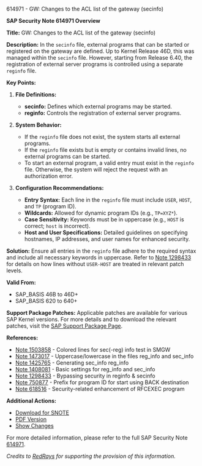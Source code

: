614971 - GW: Changes to the ACL list of the gateway (secinfo)

**SAP Security Note 614971 Overview**

**Title:** GW: Changes to the ACL list of the gateway (secinfo)

**Description:**
In the `secinfo` file, external programs that can be started or registered on the gateway are defined. Up to Kernel Release 46D, this was managed within the `secinfo` file. However, starting from Release 6.40, the registration of external server programs is controlled using a separate `reginfo` file. 

**Key Points:**
1. **File Definitions:**
   - **secinfo:** Defines which external programs may be started.
   - **reginfo:** Controls the registration of external server programs.

2. **System Behavior:**
   - If the `reginfo` file does not exist, the system starts all external programs.
   - If the `reginfo` file exists but is empty or contains invalid lines, no external programs can be started.
   - To start an external program, a valid entry must exist in the `reginfo` file. Otherwise, the system will reject the request with an authorization error.

3. **Configuration Recommendations:**
   - **Entry Syntax:** Each line in the `reginfo` file must include `USER`, `HOST`, and `TP` (program ID).
   - **Wildcards:** Allowed for dynamic program IDs (e.g., `TP=XYZ*`).
   - **Case Sensitivity:** Keywords must be in uppercase (e.g., `HOST` is correct; `host` is incorrect).
   - **Host and User Specifications:** Detailed guidelines on specifying hostnames, IP addresses, and user names for enhanced security.

**Solution:**
Ensure all entries in the `reginfo` file adhere to the required syntax and include all necessary keywords in uppercase. Refer to [Note 1298433](https://me.sap.com/notes/1298433) for details on how lines without `USER-HOST` are treated in relevant patch levels.

**Valid From:**
- SAP_BASIS 46B to 46D+
- SAP_BASIS 620 to 640+

**Support Package Patches:**
Applicable patches are available for various SAP Kernel versions. For more details and to download the relevant patches, visit the [SAP Support Package Page](https://me.sap.com/softwarecenter/template/products/_APP=00200682500000001943&_EVENT=DISPHIER&HEADER=Y&FUNCTIONBAR=N&EVENT=TREE&NE=NAVIGATE&ENR=01200314690200004059&V=MAINT).

**References:**
- [Note 1503858](https://me.sap.com/notes/1503858) - Colored lines for sec(-reg) info test in SMGW
- [Note 1473017](https://me.sap.com/notes/1473017) - Uppercase/lowercase in the files reg_info and sec_info
- [Note 1425765](https://me.sap.com/notes/1425765) - Generating sec_info reg_info
- [Note 1408081](https://me.sap.com/notes/1408081) - Basic settings for reg_info and sec_info
- [Note 1298433](https://me.sap.com/notes/1298433) - Bypassing security in reginfo & secinfo
- [Note 750877](https://me.sap.com/notes/750877) - Prefix for program ID for start using BACK destination
- [Note 618516](https://me.sap.com/notes/618516) - Security-related enhancement of RFCEXEC program

**Additional Actions:**
- [Download for SNOTE](https://notesdownloads.sap.com/note/0040000015439572017)
- [PDF Version](https://userapps.support.sap.com/sap/support/sfm/notes/print/0000614971?language=en-US&token=A129BB0779941EFE1801E23681473395)
- [Show Changes](https://me.sap.com/notesLatestChanges/0000614971/E/diff)

For more detailed information, please refer to the full SAP Security Note [614971](https://me.sap.com/notes/614971).

*Credits to [RedRays](https://redrays.io) for supporting the provision of this information.*